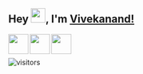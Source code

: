 ## Hey <img src="https://github.com/TheDudeThatCode/TheDudeThatCode/blob/master/Assets/Hi.gif" width="29px">, I'm [Vivekanand!](https://bio.link/kunalk) 
<a href="https://www.facebook.com/vivekanand.kumar1998">
  <img align="left" width="40px" src="https://www.freeiconspng.com/uploads/photos-facebook-logo-png-transparent-background-13.png" />
</a>

<a href="mailto:mailofvivekanand@gmail.com">
  <img align="left" width="40px" src="https://cdn-icons-png.flaticon.com/512/281/281769.png" />
</a>

<a href="https://www.instagram.com/ig_vivekanandkumar/">
  <img align="left" width="40px" src="https://upload.wikimedia.org/wikipedia/commons/thumb/a/a5/Instagram_icon.png/1024px-Instagram_icon.png" />
</a>
<br />
<br />

![visitors](https://visitor-badge.laobi.icu/badge?page_id=VivekanandKumar.Vivekanand-Kumar)
